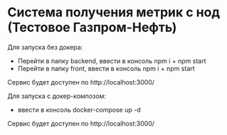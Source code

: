 # Система получения метрик с нод (Тестовое Газпром-Нефть)


Для запуска без докера:

- Перейти в папку backend, ввести в консоль npm i + npm start 
- Перейти в папку front, ввести в консоль npm i + npm start 

Сервис будет доступен по http://localhost:3000/

Для запуска с докер-композом:
- ввести в консоль docker-compose up -d 

Сервис будет доступен по http://localhost:3000/

